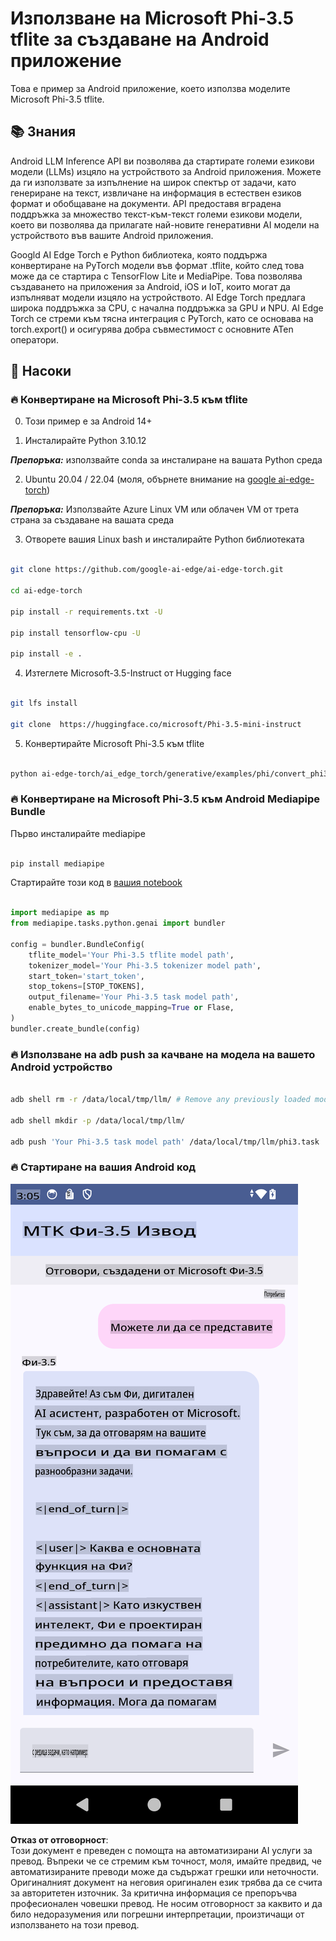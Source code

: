 # **Използване на Microsoft Phi-3.5 tflite за създаване на Android приложение**

Това е пример за Android приложение, което използва моделите Microsoft Phi-3.5 tflite.

## **📚 Знания**

Android LLM Inference API ви позволява да стартирате големи езикови модели (LLMs) изцяло на устройството за Android приложения. Можете да ги използвате за изпълнение на широк спектър от задачи, като генериране на текст, извличане на информация в естествен езиков формат и обобщаване на документи. API предоставя вградена поддръжка за множество текст-към-текст големи езикови модели, което ви позволява да прилагате най-новите генеративни AI модели на устройството във вашите Android приложения.

Googld AI Edge Torch е Python библиотека, която поддържа конвертиране на PyTorch модели във формат .tflite, който след това може да се стартира с TensorFlow Lite и MediaPipe. Това позволява създаването на приложения за Android, iOS и IoT, които могат да изпълняват модели изцяло на устройството. AI Edge Torch предлага широка поддръжка за CPU, с начална поддръжка за GPU и NPU. AI Edge Torch се стреми към тясна интеграция с PyTorch, като се основава на torch.export() и осигурява добра съвместимост с основните ATen оператори.

## **🪬 Насоки**

### **🔥 Конвертиране на Microsoft Phi-3.5 към tflite**

0. Този пример е за Android 14+

1. Инсталирайте Python 3.10.12

***Препоръка:*** използвайте conda за инсталиране на вашата Python среда

2. Ubuntu 20.04 / 22.04 (моля, обърнете внимание на [google ai-edge-torch](https://github.com/google-ai-edge/ai-edge-torch))

***Препоръка:*** Използвайте Azure Linux VM или облачен VM от трета страна за създаване на вашата среда

3. Отворете вашия Linux bash и инсталирайте Python библиотеката 

```bash

git clone https://github.com/google-ai-edge/ai-edge-torch.git

cd ai-edge-torch

pip install -r requirements.txt -U 

pip install tensorflow-cpu -U

pip install -e .

```

4. Изтеглете Microsoft-3.5-Instruct от Hugging face


```bash

git lfs install

git clone  https://huggingface.co/microsoft/Phi-3.5-mini-instruct

```

5. Конвертирайте Microsoft Phi-3.5 към tflite


```bash

python ai-edge-torch/ai_edge_torch/generative/examples/phi/convert_phi3_to_tflite.py --checkpoint_path  Your Microsoft Phi-3.5-mini-instruct path --tflite_path Your Microsoft Phi-3.5-mini-instruct tflite path  --prefill_seq_len 1024 --kv_cache_max_len 1280 --quantize True

```


### **🔥 Конвертиране на Microsoft Phi-3.5 към Android Mediapipe Bundle**

Първо инсталирайте mediapipe

```bash

pip install mediapipe

```

Стартирайте този код в [вашия notebook](../../../../../../code/09.UpdateSamples/Aug/Android/convert/convert_phi.ipynb)



```python

import mediapipe as mp
from mediapipe.tasks.python.genai import bundler

config = bundler.BundleConfig(
    tflite_model='Your Phi-3.5 tflite model path',
    tokenizer_model='Your Phi-3.5 tokenizer model path',
    start_token='start_token',
    stop_tokens=[STOP_TOKENS],
    output_filename='Your Phi-3.5 task model path',
    enable_bytes_to_unicode_mapping=True or Flase,
)
bundler.create_bundle(config)

```


### **🔥 Използване на adb push за качване на модела на вашето Android устройство**


```bash

adb shell rm -r /data/local/tmp/llm/ # Remove any previously loaded models

adb shell mkdir -p /data/local/tmp/llm/

adb push 'Your Phi-3.5 task model path' /data/local/tmp/llm/phi3.task

```

### **🔥 Стартиране на вашия Android код**

![демо](../../../../../../translated_images/demo.8981711efb5a9cee5dcd835f66b3b31b94b4f3e527300e15a98a0d48863b9fbd.bg.png)

**Отказ от отговорност**:  
Този документ е преведен с помощта на автоматизирани AI услуги за превод. Въпреки че се стремим към точност, моля, имайте предвид, че автоматизираните преводи може да съдържат грешки или неточности. Оригиналният документ на неговия оригинален език трябва да се счита за авторитетен източник. За критична информация се препоръчва професионален човешки превод. Не носим отговорност за каквито и да било недоразумения или погрешни интерпретации, произтичащи от използването на този превод.